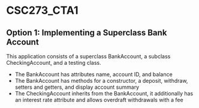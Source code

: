 # CSC273_CTA1
## Option 1: Implementing a Superclass Bank Account
This application consists of a superclass BankAccount, a subclass CheckingAccount, and a testing class.
- The BankAccount has attributes name, account ID, and balance
- The BankAccount has methods for a constructor, a deposit, withdraw, setters and getters, and display account summary
- The CheckingAccount inherits from the BankAccount, it additionally has an interest rate attribute and allows overdraft withdrawals with a fee

